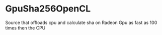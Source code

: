 # GpuSha256OpenCL
Source that offloads cpu and calculate sha on Radeon Gpu as fast as 100 times then the CPU
